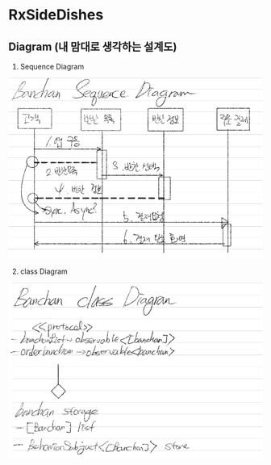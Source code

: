# RxSideDishes

## Diagram (내 맘대로 생각하는 설계도)

1. Sequence Diagram

![SequenceDiagram](ReadmeImage/Banchan_Sequence_Diagram.png)

2. class Diagram

![ClassDiagram](ReadmeImage/Banchan_Class_Diagram.png)